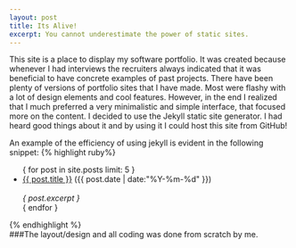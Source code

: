 ```yaml
---
layout: post
title: Its Alive!
excerpt: You cannot underestimate the power of static sites.
---
```


This site is a place to display my software portfolio. It was created because whenever I had interviews
the recruiters always indicated that it was beneficial to have concrete examples of past projects. 
There have been plenty of versions of portfolio sites that I have made. Most were flashy with a lot of 
design elements and cool features. However, in the end I realized that I much preferred a very minimalistic
and simple interface, that focused more on the content.
I decided to use the Jekyll static site generator. I had heard good things about it and by using it I could
host this site from GitHub!

An example of the efficiency of using jekyll is evident in the following snippet:
{% highlight ruby%}
<ul class="posts">
{ for post in site.posts limit: 5 }
  <div class="post_info">
    <li>
            <a href="{{ post.url }}">{{ post.title }}</a>
            <span>({{ post.date | date:"%Y-%m-%d" }})</span>
    </li>
    </br> <em>{ post.excerpt } </em>
    </div>
  { endfor }
</ul>
{% endhighlight %}
<br/>
###The layout/design and all coding was done from scratch by me.   


